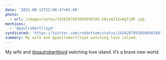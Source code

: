 ```yaml
---
date: '2021-08-13T22:08:47+01:00'
photo:
  - url: /images/notes/1426287891056050189-E8sxQZ1XsAgTjNF.jpg
mentions:
  - '@paulrobertlloyd'
syndicated: 'https://twitter.com/roobottom/status/1426287891056050189'
summary: My wife and @paulrobertlloyd watching love island.
---
```

My wife and [@paulrobertlloyd](https://twitter.com/@paulrobertlloyd) watching love island. It’s a brave new world. 
